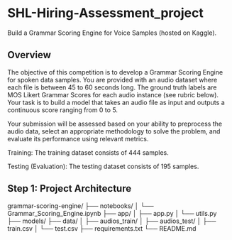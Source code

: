 # SHL-Hiring-Assessment_project
Build a Grammar Scoring Engine for Voice Samples (hosted on Kaggle).


## Overview

The objective of this competition is to develop a Grammar Scoring Engine for spoken data samples. You are provided with an audio dataset where each file is between 45 to 60 seconds long. The ground truth labels are MOS Likert Grammar Scores for each audio instance (see rubric below). Your task is to build a model that takes an audio file as input and outputs a continuous score ranging from 0 to 5.

Your submission will be assessed based on your ability to preprocess the audio data, select an appropriate methodology to solve the problem, and evaluate its performance using relevant metrics.

Training: The training dataset consists of 444 samples.

Testing (Evaluation): The testing dataset consists of 195 samples.

## Step 1: Project Architecture

grammar-scoring-engine/
├── notebooks/
│   └── Grammar_Scoring_Engine.ipynb
├── app/
│   ├── app.py
│   └── utils.py
├── models/
├── data/
│   ├── audios_train/
│   ├── audios_test/
│   ├── train.csv
│   └── test.csv
├── requirements.txt
└── README.md

